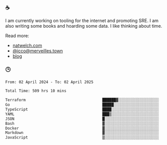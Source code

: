 ### ☕

I am currently working on tooling for the internet and promoting SRE. I am also writing some books and hoarding some data. I like thinking about time. 

Read more:

 - [natwelch.com](https://natwelch.com)
 - [@icco@merveilles.town](https://merveilles.town/@icco)
 - [blog](https://writing.natwelch.com)

### 🕒

<!--START_SECTION:waka-->

```txt
From: 02 April 2024 - To: 02 April 2025

Total Time: 509 hrs 10 mins

Terraform                                  ██████▓░░░░░░░░░░░░░░░░░░   26.54 %
Go                                         █████░░░░░░░░░░░░░░░░░░░░   20.42 %
TypeScript                                 ████░░░░░░░░░░░░░░░░░░░░░   15.61 %
YAML                                       ███▒░░░░░░░░░░░░░░░░░░░░░   12.82 %
JSON                                       █░░░░░░░░░░░░░░░░░░░░░░░░   04.46 %
Bash                                       ▓░░░░░░░░░░░░░░░░░░░░░░░░   03.33 %
Docker                                     ▓░░░░░░░░░░░░░░░░░░░░░░░░   02.97 %
Markdown                                   ▓░░░░░░░░░░░░░░░░░░░░░░░░   02.22 %
JavaScript                                 ▒░░░░░░░░░░░░░░░░░░░░░░░░   01.85 %
```

<!--END_SECTION:waka-->
